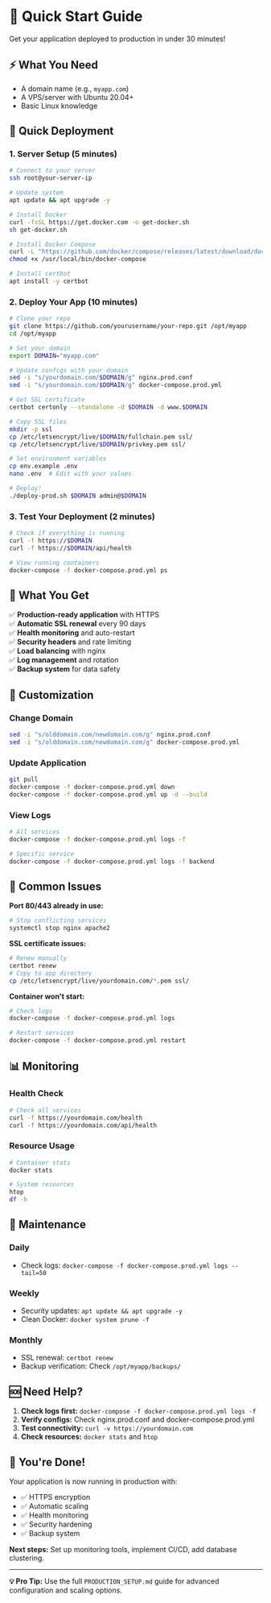 # 🚀 Quick Start Guide

Get your application deployed to production in under 30 minutes!

## ⚡ What You Need

- A domain name (e.g., `myapp.com`)
- A VPS/server with Ubuntu 20.04+
- Basic Linux knowledge

## 🚀 Quick Deployment

### 1. Server Setup (5 minutes)

```bash
# Connect to your server
ssh root@your-server-ip

# Update system
apt update && apt upgrade -y

# Install Docker
curl -fsSL https://get.docker.com -o get-docker.sh
sh get-docker.sh

# Install Docker Compose
curl -L "https://github.com/docker/compose/releases/latest/download/docker-compose-$(uname -s)-$(uname -m)" -o /usr/local/bin/docker-compose
chmod +x /usr/local/bin/docker-compose

# Install certbot
apt install -y certbot
```

### 2. Deploy Your App (10 minutes)

```bash
# Clone your repo
git clone https://github.com/yourusername/your-repo.git /opt/myapp
cd /opt/myapp

# Set your domain
export DOMAIN="myapp.com"

# Update configs with your domain
sed -i "s/yourdomain.com/$DOMAIN/g" nginx.prod.conf
sed -i "s/yourdomain.com/$DOMAIN/g" docker-compose.prod.yml

# Get SSL certificate
certbot certonly --standalone -d $DOMAIN -d www.$DOMAIN

# Copy SSL files
mkdir -p ssl
cp /etc/letsencrypt/live/$DOMAIN/fullchain.pem ssl/
cp /etc/letsencrypt/live/$DOMAIN/privkey.pem ssl/

# Set environment variables
cp env.example .env
nano .env  # Edit with your values

# Deploy!
./deploy-prod.sh $DOMAIN admin@$DOMAIN
```

### 3. Test Your Deployment (2 minutes)

```bash
# Check if everything is running
curl -f https://$DOMAIN
curl -f https://$DOMAIN/api/health

# View running containers
docker-compose -f docker-compose.prod.yml ps
```

## 🎯 What You Get

✅ **Production-ready application** with HTTPS  
✅ **Automatic SSL renewal** every 90 days  
✅ **Health monitoring** and auto-restart  
✅ **Security headers** and rate limiting  
✅ **Load balancing** with nginx  
✅ **Log management** and rotation  
✅ **Backup system** for data safety  

## 🔧 Customization

### Change Domain
```bash
sed -i "s/olddomain.com/newdomain.com/g" nginx.prod.conf
sed -i "s/olddomain.com/newdomain.com/g" docker-compose.prod.yml
```

### Update Application
```bash
git pull
docker-compose -f docker-compose.prod.yml down
docker-compose -f docker-compose.prod.yml up -d --build
```

### View Logs
```bash
# All services
docker-compose -f docker-compose.prod.yml logs -f

# Specific service
docker-compose -f docker-compose.prod.yml logs -f backend
```

## 🚨 Common Issues

**Port 80/443 already in use:**
```bash
# Stop conflicting services
systemctl stop nginx apache2
```

**SSL certificate issues:**
```bash
# Renew manually
certbot renew
# Copy to app directory
cp /etc/letsencrypt/live/yourdomain.com/*.pem ssl/
```

**Container won't start:**
```bash
# Check logs
docker-compose -f docker-compose.prod.yml logs

# Restart services
docker-compose -f docker-compose.prod.yml restart
```

## 📊 Monitoring

### Health Check
```bash
# Check all services
curl -f https://yourdomain.com/health
curl -f https://yourdomain.com/api/health
```

### Resource Usage
```bash
# Container stats
docker stats

# System resources
htop
df -h
```

## 🔄 Maintenance

### Daily
- Check logs: `docker-compose -f docker-compose.prod.yml logs --tail=50`

### Weekly
- Security updates: `apt update && apt upgrade -y`
- Clean Docker: `docker system prune -f`

### Monthly
- SSL renewal: `certbot renew`
- Backup verification: Check `/opt/myapp/backups/`

## 🆘 Need Help?

1. **Check logs first:** `docker-compose -f docker-compose.prod.yml logs -f`
2. **Verify configs:** Check nginx.prod.conf and docker-compose.prod.yml
3. **Test connectivity:** `curl -v https://yourdomain.com`
4. **Check resources:** `docker stats` and `htop`

## 🎉 You're Done!

Your application is now running in production with:
- ✅ HTTPS encryption
- ✅ Automatic scaling
- ✅ Health monitoring
- ✅ Security hardening
- ✅ Backup system

**Next steps:** Set up monitoring tools, implement CI/CD, add database clustering.

---

**💡 Pro Tip:** Use the full `PRODUCTION_SETUP.md` guide for advanced configuration and scaling options.

